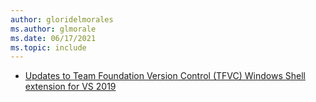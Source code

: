 ```yaml
---
author: gloridelmorales
ms.author: glmorale
ms.date: 06/17/2021
ms.topic: include
---
```


- [Updates to Team Foundation Version Control (TFVC) Windows Shell extension for VS 2019](#updates-to-team-foundation-version-control-tfvc-windows-shell-extension-for-visual-studio-2019)